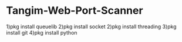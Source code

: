 # Tangim-Web-Port-Scanner
1)pkg install queuelib
2)pkg install socket
2)pkg install threading
3)pkg install git
4)pkg install python
